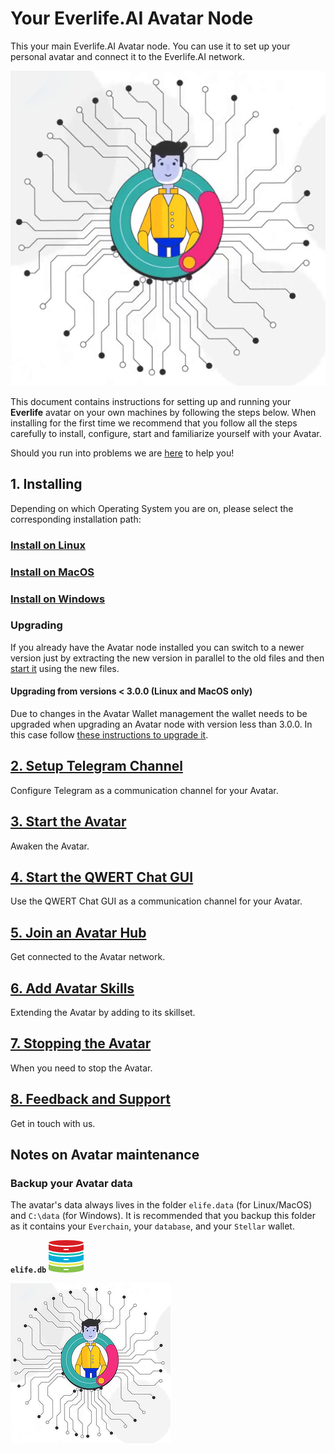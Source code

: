 # Your Everlife.AI Avatar Node

This your main Everlife.AI Avatar node. You can use it to set up your
personal avatar and connect it to the Everlife.AI network.

![Everlife Avatar](avatar_600x600.png)

This document contains instructions for setting up and running your
**Everlife** avatar on your own machines by following the steps below. When installing for the first time we recommend that you follow all the steps carefully to install, configure, start and familiarize yourself with your Avatar.

Should you run into problems we are [here](docs/9_Feedback.md) to help you!

## 1. Installing

Depending on which Operating System you are on, please select the corresponding installation path:

### [Install on Linux](docs/100_Install_Linux.md)

### [Install on MacOS](docs/110_Install_MacOS.md)

### [Install on Windows](docs/120_Install_Windows.md)

### Upgrading

If you already have the Avatar node installed you can switch to a newer version just by extracting the new version in parallel to the old files and then [start it](docs/130_Start_Avatar.md) using the new files.

#### Upgrading from versions < 3.0.0 (Linux and MacOS only)

Due to changes in the Avatar Wallet management the wallet needs to be upgraded when upgrading an Avatar node with version less than 3.0.0. In this case follow [these instructions to upgrade it](docs/115_Setup_Wallet_Docker.md#migrating-from-an-earlier-wallet-version-avatar-node-version--300).

## [2. Setup Telegram Channel](docs/130_Setup_Telegram.md)

Configure Telegram as a communication channel for your Avatar.

## [3. Start the Avatar](docs/200_Start_Avatar.md)

Awaken the Avatar.

## [4. Start the QWERT Chat GUI](docs/210_Starting_Chat_GUI.md)

Use the QWERT Chat GUI as a communication channel for your Avatar.

## [5. Join an Avatar Hub](docs/220_Join_Hub.md)

Get connected to the Avatar network.

## [6. Add Avatar Skills](docs/230_Add_Skills.md)

Extending the Avatar by adding to its skillset.

## [7. Stopping the Avatar](docs/300_Stopping_Avatar.md)

When you need to stop the Avatar.

## [8. Feedback and Support](docs/900_Feedback.md)

Get in touch with us.

## Notes on Avatar maintenance

### Backup your Avatar data

The avatar's data always lives in the folder `elife.data` (for Linux/MacOS)
and `C:\data` (for Windows). It is recommended that you backup this
folder as it contains your `Everchain`, your `database`, and your
`Stellar` wallet.

**`elife.db`** ![db](db.png)

![Avatar](avatar_256x256.png)


